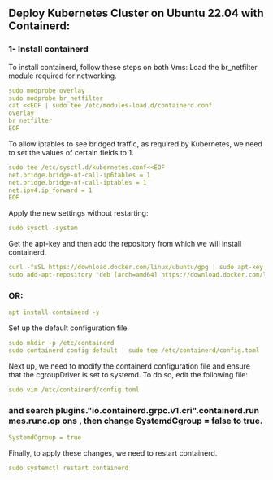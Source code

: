 ## Deploy Kubernetes Cluster on Ubuntu 22.04 with Containerd:
### 1- Install containerd
To install containerd, follow these steps on both Vms:
Load the br_netfilter module required for networking.
```yml
sudo modprobe overlay
sudo modprobe br_netfilter
cat <<EOF | sudo tee /etc/modules-load.d/containerd.conf
overlay
br_netfilter
EOF
```
To allow iptables to see bridged traffic, as required by Kubernetes, we need to set the values of certain
fields to 1.
```yml
sudo tee /etc/sysctl.d/kubernetes.conf<<EOF
net.bridge.bridge-nf-call-ip6tables = 1
net.bridge.bridge-nf-call-iptables = 1
net.ipv4.ip_forward = 1
EOF
```
Apply the new settings without restarting:
```yml
sudo sysctl -system
```
Get the apt-key and then add the repository from which we will install containerd.
```yml
curl -fsSL https://download.docker.com/linux/ubuntu/gpg | sudo apt-key add -
sudo add-apt-repository "deb [arch=amd64] https://download.docker.com/linux/ubuntu $(lsb_release - cs) stable"
```
### OR:
```yml
apt install containerd -y
```
Set up the default configuration file.
```yml
sudo mkdir -p /etc/containerd
sudo containerd config default | sudo tee /etc/containerd/config.toml
```
Next up, we need to modify the containerd configuration file and ensure that the cgroupDriver is
set to systemd. To do so, edit the following file:
```yml
sudo vim /etc/containerd/config.toml
```
### and search plugins."io.containerd.grpc.v1.cri".containerd.run mes.runc.op ons , then change SystemdCgroup = false to true.
```yml
SystemdCgroup = true
```
Finally, to apply these changes, we need to restart containerd.
```yml
sudo systemctl restart containerd
```



